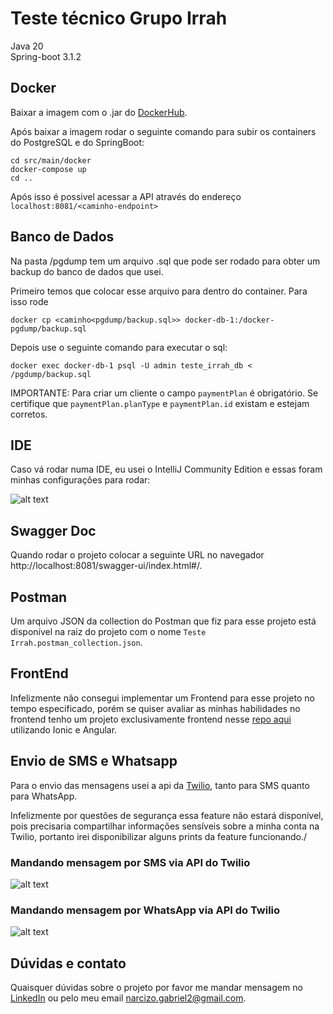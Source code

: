 # Teste técnico Grupo Irrah

Java 20\
Spring-boot 3.1.2


## Docker

Baixar a imagem com o .jar do [DockerHub](https://hub.docker.com/repository/docker/narcizo/teste_irrah_backend_img/general).

Após baixar a imagem rodar o seguinte comando para subir os containers do PostgreSQL e do SpringBoot:
```
cd src/main/docker
docker-compose up
cd ..
```

Após isso é possivel acessar a API através do endereço ```localhost:8081/<caminho-endpoint>```

## Banco de Dados
Na pasta /pgdump tem um arquivo .sql que pode ser rodado para obter um 
backup do banco de dados que usei.

Primeiro temos que colocar esse arquivo para dentro do container. Para isso rode

```
docker cp <caminho<pgdump/backup.sql>> docker-db-1:/docker-pgdump/backup.sql
```

Depois use o seguinte comando para executar o sql:
```
docker exec docker-db-1 psql -U admin teste_irrah_db < /pgdump/backup.sql
```

IMPORTANTE: Para criar um cliente o campo ```paymentPlan``` é obrigatório. Se certifique que
```paymentPlan.planType``` e ```paymentPlan.id``` existam e estejam corretos. 

## IDE
Caso vá rodar numa IDE, eu usei o IntelliJ Community Edition e essas foram minhas configurações para 
rodar: 

![alt text](Images/RunDegub%20config.png "Run/Dedub Configuration")

## Swagger Doc
Quando rodar o projeto colocar a seguinte URL no navegador
http://localhost:8081/swagger-ui/index.html#/.

## Postman
Um arquivo JSON da collection do Postman que fiz para esse projeto está disponível na raiz do projeto com o nome 
```Teste Irrah.postman_collection.json```.

## FrontEnd
Infelizmente não consegui implementar um Frontend para esse projeto no tempo 
especificado, porém se quiser avaliar as minhas habilidades no frontend tenho um projeto exclusivamente frontend nesse 
[repo aqui](https://github.com/narcizo/Teste-Be220) utilizando Ionic e Angular.

## Envio de SMS e Whatsapp
Para o envio das mensagens usei a api da [Twilio](https://mvnrepository.com/artifact/com.twilio.sdk/twilio/9.9.1),
tanto para SMS quanto para WhatsApp.

Infelizmente por questões de segurança essa feature não estará disponível, pois precisaria 
compartilhar informações sensíveis sobre a minha conta na Twilio, portanto irei disponibilizar alguns prints da feature
funcionando./

### Mandando mensagem por SMS via API do Twilio
![alt text](Images/mensagemTwilioSms.jpg "Mandando mensagem por SMS via API do Twilio")
### Mandando mensagem por WhatsApp via API do Twilio
![alt text](Images/mensagemTwilioWhats.jpg "Mandando mensagem por WhatsApp via API do Twilio")

## Dúvidas e contato
Quaisquer dúvidas sobre o projeto por favor me mandar mensagem no [LinkedIn](https://www.linkedin.com/in/narcizog/)
ou pelo meu email narcizo.gabriel2@gmail.com.
